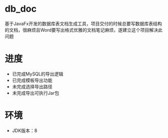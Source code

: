# db_doc
基于JavaFx开发的数据库表文档生成工具，项目交付的时候总要写数据库表结构的文档，很麻烦且Word要写出格式优雅的文档笔记麻烦，遂建立这个项目解决此问题
# 进度
* 已完成MySQL的导出逻辑
* 已完成模板导出功能
* 未完成选择导出路径
* 未完成导出可执行Jar包
# 环境
* JDK版本：8
